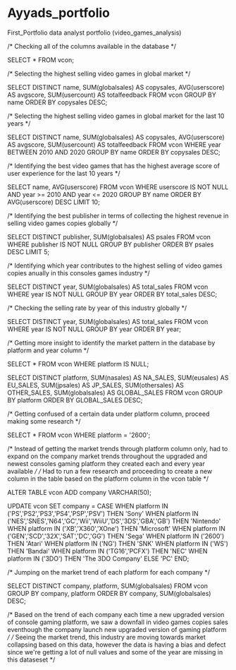# Ayyads_portfolio
First_Portfolio
data analyst portfolio (video_games_analysis)

/* Checking all of the columns available in the database */ 

SELECT * FROM vcon;

/* Selecting the highest selling video games in global market */ 

SELECT DISTINCT name, SUM(globalsales) AS copysales, AVG(userscore) AS avgscore, SUM(usercount) AS totalfeedback
FROM vcon 
GROUP BY name
ORDER BY copysales DESC;

/* Selecting the highest selling video games in global market for the last 10 years */

SELECT DISTINCT name, SUM(globalsales) AS copysales, AVG(userscore) AS avgscore, SUM(usercount) AS totalfeedback
FROM vcon 
WHERE year BETWEEN 2010 AND 2020
GROUP BY name
ORDER BY copysales DESC;

/* Identifying the best video games that has the highest average score of user experience for the last 10 years */

SELECT name, AVG(userscore)
FROM vcon
WHERE userscore IS NOT NULL AND year >= 2010 AND year <= 2020
GROUP BY name
ORDER BY AVG(userscore) DESC
LIMIT 10;

/* Identifying the best publisher in terms of collecting the highest revenue in selling video games copies globally */

SELECT DISTINCT publisher, SUM(globalsales) AS psales
FROM vcon
WHERE publisher IS NOT NULL
GROUP BY publisher
ORDER BY psales DESC
LIMIT 5;

/* Identifying which year contributes to the highest selling of video games copies anually in this consoles games industry */

SELECT DISTINCT year, SUM(globalsales) AS total_sales
FROM vcon
WHERE year IS NOT NULL
GROUP BY year 
ORDER BY total_sales DESC;

/* Checking the selling rate by year of this industry globally */

SELECT DISTINCT year, SUM(globalsales) AS total_sales
FROM vcon
WHERE year IS NOT NULL
GROUP BY year 
ORDER BY year;

/* Getting more insight to identify the market pattern in the database by platform and year column */ 

SELECT * FROM vcon
WHERE platform IS NULL;

SELECT DISTINCT platform, SUM(nasales) AS NA_SALES, SUM(eusales) AS EU_SALES, SUM(jpsales) AS JP_SALES, SUM(othersales) AS OTHER_SALES, SUM(globalsales) AS GLOBAL_SALES
FROM vcon
GROUP BY platform
ORDER BY GLOBAL_SALES DESC;

/* Getting confused of a certain data under platform column, proceed making some research */

SELECT * FROM vcon WHERE platform = '2600';

/* Instead of getting the market trends through platform column only, had to expand on the company market trends throughout the upgraded and newest consoles gaming platform they created each and every year available */
/* Had to run a few research and proceeding to create a new column in the table based on the platform column in the vcon table */

ALTER TABLE vcon
ADD company VARCHAR(50);

UPDATE vcon
SET company =
	CASE 
		WHEN platform IN ('PS','PS2','PS3','PS4','PSP','PSV') THEN 'Sony'
		WHEN platform IN ('NES','SNES','N64','GC','Wii','WiiU','DS','3DS','GBA','GB') THEN 'Nintendo'
		WHEN platform IN ('XB','X360','XOne') THEN 'Microsoft'
		WHEN platform IN ('GEN','SCD','32X','SAT','DC','GG') THEN 'Sega'
		WHEN platform IN ('2600') THEN 'Atari'
		WHEN platform IN ('NG') THEN 'SNK'
		WHEN platform IN ('WS') THEN 'Bandai'
		WHEN platform IN ('TG16','PCFX') THEN 'NEC'
		WHEN platform IN ('3DO') THEN 'The 3DO Company'
		ELSE 'PC'
	END;

 /* Jumping on the market trend of each platform for each company */

SELECT DISTINCT company, platform, SUM(globalsales)
FROM vcon 
GROUP BY company, platform
ORDER BY company, SUM(globalsales) DESC;

/* Based on the trend of each company each time a new upgraded version of console gaming platform, we saw a downfall in video games copies sales eventhough the company launch new upgraded version of gaming platform */
/* Seeing the market trend, this industry are moving towards market collapsing based on this data, however the data is having a bias and defect since we're getting a lot of null values and some of the year are missing in this dataseset */


